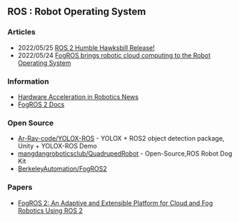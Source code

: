 ## ROS : Robot Operating System


### Articles
- 2022/05/25 [ROS 2 Humble Hawksbill Release!](https://www.openrobotics.org/blog/2022/5/24/ros-2-humble-hawksbill-release)
- 2022/05/24 [FogROS brings robotic cloud computing to the Robot Operating System](https://techcrunch.com/2022/05/23/fogros-brings-robotic-cloud-computing-to-the-robot-operating-system/)


### Information
- [Hardware Acceleration in Robotics News](https://news.accelerationrobotics.com/)
- [FogROS 2 Docs](https://berkeleyautomation.github.io/FogROS2/about)


### Open Source
- [Ar-Ray-code/YOLOX-ROS](https://github.com/Ar-Ray-code/YOLOX-ROS) - YOLOX + ROS2 object detection package, Unity + YOLOX-ROS Demo
- [mangdangroboticsclub/QuadrupedRobot](https://github.com/mangdangroboticsclub/QuadrupedRobot) - Open-Source,ROS Robot Dog Kit
- [BerkeleyAutomation/FogROS2](https://github.com/BerkeleyAutomation/FogROS2)


### Papers
- [FogROS 2: An Adaptive and Extensible Platform for Cloud and Fog Robotics Using ROS 2](https://openreview.net/forum?id=T3fPp_6dLWp)


